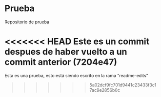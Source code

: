 # Prueba
Repositorio de prueba

<<<<<<< HEAD
Este es un commit despues de haber vuelto a un commit anterior (7204e47)
=======
Esta es una prueba, esto está siendo escrito en la rama "readme-edits"
>>>>>>> 5a02dcf9fc701d9441c23433f3c17ac9e2856b0c
